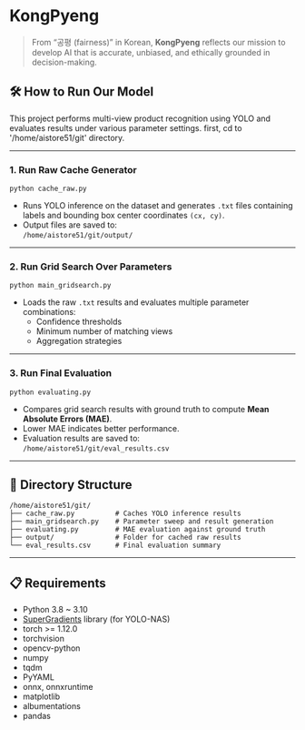 # KongPyeng

> From “공평 (fairness)” in Korean, **KongPyeng** reflects our mission to develop AI that is accurate, unbiased, and ethically grounded in decision-making.

## 🛠️ How to Run Our Model

This project performs multi-view product recognition using YOLO and evaluates results under various parameter settings.
first, cd to '/home/aistore51/git' directory.

---

### 1. Run Raw Cache Generator

```
python cache_raw.py
```

- Runs YOLO inference on the dataset and generates `.txt` files containing labels and bounding box center coordinates `(cx, cy)`.
- Output files are saved to:  
  `/home/aistore51/git/output/`

---

### 2. Run Grid Search Over Parameters

```
python main_gridsearch.py
```

- Loads the raw `.txt` results and evaluates multiple parameter combinations:
  - Confidence thresholds
  - Minimum number of matching views
  - Aggregation strategies

---

### 3. Run Final Evaluation

```
python evaluating.py
```

- Compares grid search results with ground truth to compute **Mean Absolute Errors (MAE)**.
- Lower MAE indicates better performance.
- Evaluation results are saved to:  
  `/home/aistore51/git/eval_results.csv`

---

## 📂 Directory Structure

```
/home/aistore51/git/
├── cache_raw.py          # Caches YOLO inference results
├── main_gridsearch.py    # Parameter sweep and result generation
├── evaluating.py         # MAE evaluation against ground truth
├── output/               # Folder for cached raw results
└── eval_results.csv      # Final evaluation summary
```

---

## 📋 Requirements

- Python 3.8 ~ 3.10
- [SuperGradients](https://github.com/Deci-AI/super-gradients) library (for YOLO-NAS)
- torch >= 1.12.0
- torchvision
- opencv-python
- numpy
- tqdm
- PyYAML
- onnx, onnxruntime
- matplotlib
- albumentations
- pandas